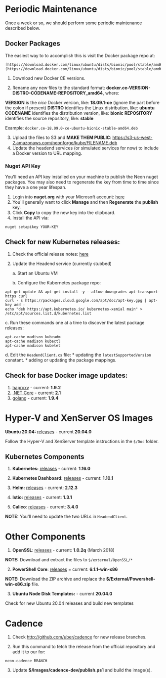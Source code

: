 # Periodic Maintenance 

Once a week or so, we should perform some periodic maintenance described below.

## Docker Packages

The easiest way to to accomplish this is visit the Docker package repo at:

    [https://download.docker.com/linux/ubuntu/dists/bionic/pool/stable/amd64/](https://download.docker.com/linux/ubuntu/dists/bionic/pool/stable/amd64/)

1. Download new Docker CE versions.

2. Rename any new files to the standard format: **docker.ce-VERSION-DISTRO-CODENAME-REPOSITORY_amd64**, where:

  **VERSION** is the *nice* Docker version, like: **18.09.1-ce**  (ignore the part before the colon if present)
  **DISTRO** identifies the Linux distribution, like: **ubuntu**
  **CODENAME** identifies the distribution version, like: **bionic**
  **REPOSITORY** identifies the source repository, like: **stable**

  Example: `docker.ce-18.09.0-ce-ubuntu-bionic-stable-amd64.deb`

3. Upload the files to S3 and **MAKE THEM PUBLIC**: https://s3-us-west-2.amazonaws.com/neonforge/kube/FILENAME.deb
4. Update the headend services (or simulated services for now) to include a Docker version to URL mapping.

### Nuget API Key

You'll need an API key installed on your machine to publish the Neon nuget packages.  You may also need to regenerate the key from time to time since they have a one year lifespan.

1. Login into **nuget.org** with your Microsoft account: [here](https://www.nuget.org/users/account/LogOn?returnUrl=%2F)
2. You'll generally want to click **Manage** and then **Regenerate** the **publish** key.
3. Click **Copy** to copy the new key into the clipboard.
4. Install the API via:
  ```
  nuget setapikey YOUR-KEY
  ```

## Check for new Kubernetes releases:

1. Check the official release notes: [here](https://github.com/kubernetes/kubernetes/releases)

2. Update the Headend service (currently stubbed)

   a. Start an Ubuntu VM

   b. Configure the Kubernetes package  repo:
```
apt-get update && apt-get install -y --allow-downgrades apt-transport-https curl
curl - s https://packages.cloud.google.com/apt/doc/apt-key.gpg | apt-key add -
echo "deb https://apt.kubernetes.io/ kubernetes-xenial main" > /etc/apt/sources.list.d/kubernetes.list
```
  c. Run these commands one at a time to discover the latest package releases:
```
apt-cache madison kubeadm
apt-cache madison kubectl
apt-cache madison kubelet
```
  d. Edit the `HeadendClient.cs` file:
    * updating the `latestSupportedVersion` constant.
    * adding or updating the package mappings.

## Check for base Docker image updates:

1. [haproxy](http://haproxy.org) - current: **1.9.2**
2. [.NET Core](https://github.com/dotnet/core/releases) - current: **2.1**
3. [golang](https://golang.org/doc/devel/release.html) - current: **1.9.4**

# Hyper-V and XenServer OS Images

**Ubuntu 20.04:** [releases](http://releases.ubuntu.com/20.04/) - current **20.04.0**

Follow the Hyper-V and XenServer template instructions in the `$/Doc` folder.

## Kubernetes Components

1. **Kubernetes:** [releases](https://github.com/kubernetes/kubernetes/releases) - current: **1.16.0**

2. **Kubernetes Dashboard:** [releases](https://github.com/kubernetes/dashboard/releases) - current: **1.10.1**

3. **Helm:** [releases](https://github.com/helm/helm/releases) - current: **2.12.3**

4. **Istio:** [releases](https://github.com/istio/istio/releases) - current: **1.3.1**

5. **Calico**: [releases](https://github.com/projectcalico/calico/releases) - current: **3.4.0**

  **NOTE:** You'll need to update the two URLs in `HeadendClient`.

# Other Components

1. **OpenSSL**: [releases](https://indy.fulgan.com/SSL/) - current: **1.0.2q** (March 2018)
  
  **NOTE:** Download and extract the files to `$/external/OpenSSL/*`

2. **PowerShell Core**: [releases](https://github.com/PowerShell/PowerShell/releases) = current: **6.1.1-win-x86**

  **NOTE:** Download the ZIP archive and replace the **$/External/Powershell-win-x86.zip** file.

3. **Ubuntu Node Disk Templates:** - current **20.04.0**

  Check for new Ubuntu 20.04 releases and build new templates

# Cadence

1. Check http://github.com/uber/cadence for new release branches.

2. Run this command to fetch the release from the official repository and add it to our for:
  ```
  neon-cadence BRANCH
  ```

3. Update **$/Images/cadence-dev/publish.ps1** and build the image(s).
